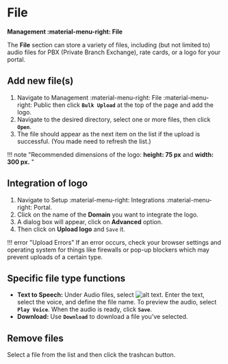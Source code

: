 # File

**Management :material-menu-right: File**

The **File** section can store a variety of files, including (but not limited to) audio files for PBX (Private Branch Exchange), rate cards, or a logo for your portal.

## Add new file(s)

1. Navigate to Management :material-menu-right: File :material-menu-right: Public then click **`Bulk Upload`** at the top of the page and add the logo.
2. Navigate to the desired directory, select one or more files, then click **`Open`**.
3. The file should appear as the next item on the list if the upload is successful. (You made need to refresh the list.)

!!! note "Recommended dimensions of the logo: **height: 75 px** and **width: 300 px.** "

## Integration of logo

1. Navigate to Setup :material-menu-right: Integrations :material-menu-right: Portal.
2. Click on the name of the **Domain** you want to integrate the logo.
3. A dialog box will appear, click on **Advanced** option.
4. Then click on **Upload logo** and `Save` it.

!!! error "Upload Errors"
    If an error occurs, check your browser settings and operating system for things like firewalls or pop-up blockers which may prevent uploads of a certain type.

## Specific file type functions

* **Text to Speech:** Under Audio files, select ![alt text][texttospeech]. Enter the text, select the voice, and define the file name. To preview the audio, select **`Play Voice`**. When the audio is ready, click **`Save`**.
* **Download:** Use **`Download`** to download a file you've selected.

## Remove files

Select a file from the list and then click the trashcan button.

[texttospeech]: /misc/img/texttospeech.png "Text to Speech"

